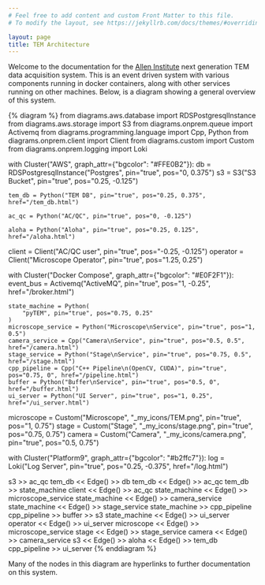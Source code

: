 ```yaml
---
# Feel free to add content and custom Front Matter to this file.
# To modify the layout, see https://jekyllrb.com/docs/themes/#overriding-theme-defaults

layout: page
title: TEM Architecture
---
```


Welcome to the documentation for the [Allen Institute](https://alleninstitute.org/) next generation TEM data acquisition system.
This is an event driven system with various components running in docker containers, along with other services running on other machines.
Below, is a diagram showing a general overview of this system.

{% diagram %}
from diagrams.aws.database import RDSPostgresqlInstance
from diagrams.aws.storage import S3
from diagrams.onprem.queue import Activemq
from diagrams.programming.language import Cpp, Python
from diagrams.onprem.client import Client
from diagrams.custom import Custom
from diagrams.onprem.logging import Loki

with Cluster("AWS", graph_attr={"bgcolor": "#FFE0B2"}):
    db = RDSPostgresqlInstance("Postgres", pin="true", pos="0, 0.375")
    s3 = S3("S3 Bucket", pin="true", pos="0.25, -0.125")

    tem_db = Python("TEM DB", pin="true", pos="0.25, 0.375", href="/tem_db.html")

    ac_qc = Python("AC/QC", pin="true", pos="0, -0.125")

    aloha = Python("Aloha", pin="true", pos="0.25, 0.125", href="/aloha.html")

client = Client("AC/QC user", pin="true", pos="-0.25, -0.125")
operator = Client("Microscope Operator", pin="true", pos="1.25, 0.25")

with Cluster("Docker Compose", graph_attr={"bgcolor": "#E0F2F1"}):
    event_bus = Activemq("ActiveMQ", pin="true", pos="1, -0.25", href="/broker.html")

    state_machine = Python(
        "pyTEM", pin="true", pos="0.75, 0.25"
    )
    microscope_service = Python("Microscope\nService", pin="true", pos="1, 0.5")
    camera_service = Cpp("Camera\nService", pin="true", pos="0.5, 0.5", href="/camera.html")
    stage_service = Python("Stage\nService", pin="true", pos="0.75, 0.5", href="/stage.html")
    cpp_pipeline = Cpp("C++ Pipeline\n(OpenCV, CUDA)", pin="true", pos="0.75, 0", href="/pipeline.html")
    buffer = Python("Buffer\nService", pin="true", pos="0.5, 0", href="/buffer.html")
    ui_server = Python("UI Server", pin="true", pos="1, 0.25", href="/ui_server.html")

microscope = Custom("Microscope", "_my_icons/TEM.png", pin="true", pos="1, 0.75")
stage = Custom("Stage", "_my_icons/stage.png", pin="true", pos="0.75, 0.75")
camera = Custom("Camera", "_my_icons/camera.png", pin="true", pos="0.5, 0.75")

with Cluster("Platform9", graph_attr={"bgcolor": "#b2ffc7"}):
    log = Loki("Log Server", pin="true", pos="0.25, -0.375", href="/log.html")

s3 >> ac_qc
tem_db << Edge() >> db
tem_db << Edge() >> ac_qc
tem_db >> state_machine
client << Edge() >> ac_qc
state_machine << Edge() >> microscope_service
state_machine << Edge() >> camera_service
state_machine << Edge() >> stage_service
state_machine >> cpp_pipeline
cpp_pipeline >> buffer >> s3
state_machine << Edge() >> ui_server
operator << Edge() >> ui_server
microscope << Edge() >> microscope_service
stage << Edge() >> stage_service
camera << Edge() >> camera_service
s3 << Edge() >> aloha << Edge() >> tem_db
cpp_pipeline >> ui_server
{% enddiagram %}

Many of the nodes in this diagram are hyperlinks to further documentation on this system.